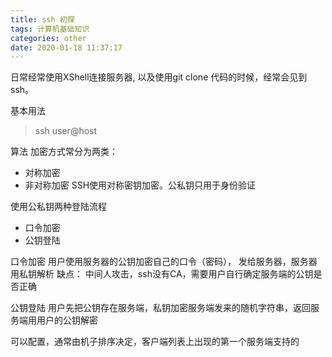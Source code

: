 ```yaml
---
title: ssh 初探
tags: 计算机基础知识
categories: other
date: 2020-01-18 11:37:17
---
```



日常经常使用XShell连接服务器, 以及使用git clone 代码的时候，经常会见到ssh。

基本用法
> ssh user@host

算法
加密方式常分为两类： 
 - 对称加密  
 - 非对称加密
SSH使用对称密钥加密。公私钥只用于身份验证

使用公私钥两种登陆流程
 - 口令加密
 - 公钥登陆

口令加密
用户使用服务器的公钥加密自己的口令（密码）， 发给服务器，服务器用私钥解析
缺点： 中间人攻击，ssh没有CA，需要用户自行确定服务端的公钥是否正确

公钥登陆
用户先把公钥存在服务端，私钥加密服务端发来的随机字符串，返回服务端用用户的公钥解密

 
可以配置，通常由机子排序决定，客户端列表上出现的第一个服务端支持的

